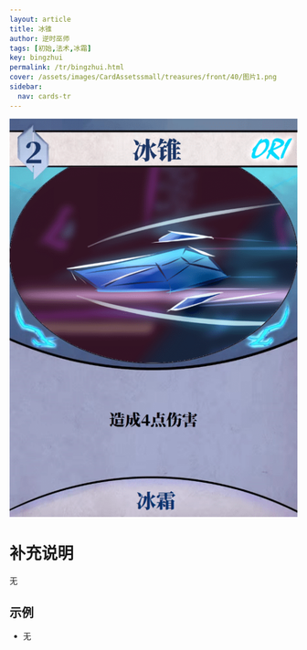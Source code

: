 ```yaml
---
layout: article
title: 冰锥
author: 逆时巫师
tags: [初始,法术,冰霜]
key: bingzhui
permalink: /tr/bingzhui.html
cover: /assets/images/CardAssetssmall/treasures/front/40/图片1.png
sidebar:
  nav: cards-tr
---
```

![](/assets/images/CardAssets/treasures/front/40/图片2.png)

# 补充说明
无


## 示例
* 无